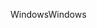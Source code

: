 <span data-ttu-id="45a49-101">Windows</span><span class="sxs-lookup"><span data-stu-id="45a49-101">Windows</span></span>
